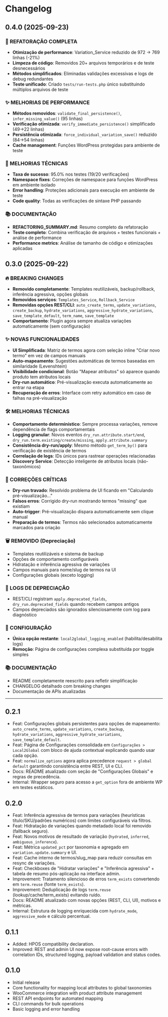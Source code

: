 # Changelog

## 0.4.0 (2025-09-23)

### 🚀 REFATORAÇÃO COMPLETA
- **Otimização de performance**: Variation_Service reduzido de 972 → 769 linhas (-21%)
- **Limpeza de código**: Removidos 20+ arquivos temporários e de teste desnecessários
- **Métodos simplificados**: Eliminadas validações excessivas e logs de debug redundantes
- **Teste unificado**: Criado `tests/run-tests.php` único substituindo múltiplos arquivos de teste

### ✨ MELHORIAS DE PERFORMANCE
- **Métodos removidos**: `validate_final_persistence()`, `infer_missing_value()` (95 linhas)
- **Verificação otimizada**: `verify_immediate_persistence()` simplificado (49→22 linhas)
- **Persistência otimizada**: `force_individual_variation_save()` reduzido (84→54 linhas)
- **Cache management**: Funções WordPress protegidas para ambiente de teste

### 🔧 MELHORIAS TÉCNICAS
- **Taxa de sucesso**: 95.0% nos testes (19/20 verificações)
- **Namespace fixes**: Correções de namespace para funções WordPress em ambiente isolado
- **Error handling**: Proteções adicionais para execução em ambiente de teste
- **Code quality**: Todas as verificações de sintaxe PHP passando

### 📚 DOCUMENTAÇÃO
- **REFACTORING_SUMMARY.md**: Resumo completo da refatoração
- **Teste completo**: Combina verificação de arquivos + testes funcionais + análise de performance
- **Performance metrics**: Análise de tamanho de código e otimizações aplicadas

## 0.3.0 (2025-09-22)

### 🔥 BREAKING CHANGES
- **Removido completamente**: Templates reutilizáveis, backup/rollback, inferência agressiva, opções globais
- **Removidos serviços**: `Templates_Service`, `Rollback_Service` 
- **Removidas opções REST/CLI**: `auto_create_terms`, `update_variations`, `create_backup`, `hydrate_variations`, `aggressive_hydrate_variations`, `save_template_default`, `term_name`, `save_template`
- **Comportamento**: Plugin agora sempre atualiza variações automaticamente (sem configuração)

### ✨ NOVAS FUNCIONALIDADES
- **UI Simplificada**: Matriz de termos agora com seleção inline "Criar novo termo" em vez de campos manuais
- **Auto-mapeamento**: Sugestões automáticas de termos baseadas em similaridade (Levenshtein)
- **Visibilidade condicional**: Botão "Mapear atributos" só aparece quando produto tem atributos locais
- **Dry-run automático**: Pré-visualização executa automaticamente ao entrar na etapa
- **Recuperação de erros**: Interface com retry automático em caso de falhas na pré-visualização

### 🛠 MELHORIAS TÉCNICAS
- **Comportamento determinístico**: Sempre processa variações, remove dependência de flags comportamentais
- **Logging granular**: Novos eventos `dry_run.attribute.start/end`, `dry_run.term.existing/create/missing`, `apply.attribute.summary`
- **Consistência dry-run/apply**: Mesmo método `get_term_by()` para verificação de existência de termos
- **Correlação de logs**: IDs únicos para rastrear operações relacionadas
- **Discovery Service**: Detecção inteligente de atributos locais (não-taxonômicos)

### 🐛 CORREÇÕES CRÍTICAS
- **Dry-run travado**: Resolvido problema de UI ficando em "Calculando pré-visualização…"
- **Falsos erros**: Corrigido dry-run mostrando termos "missing" que existiam
- **Auto-trigger**: Pré-visualização dispara automaticamente sem clique manual
- **Preparação de termos**: Termos não selecionados automaticamente marcados para criação

### 🗑 REMOVIDO (Depreciação)
- Templates reutilizáveis e sistema de backup
- Opções de comportamento configuráveis  
- Hidratação e inferência agressiva de variações
- Campos manuais para nome/slug de termos na UI
- Configurações globais (exceto logging)

### 📝 LOGS DE DEPRECIAÇÃO
- REST/CLI registram `apply.deprecated_fields`, `dry_run.deprecated_fields` quando recebem campos antigos
- Campos depreciados são ignorados silenciosamente com log para diagnóstico

### 🎯 CONFIGURAÇÃO
- **Única opção restante**: `local2global_logging_enabled` (habilita/desabilita logs)
- **Remoção**: Página de configurações complexa substituída por toggle simples

### 📚 DOCUMENTAÇÃO
- README completamente reescrito para refletir simplificação
- CHANGELOG detalhado com breaking changes
- Documentação de APIs atualizadas

---

## 0.2.1
- Feat: Configurações globais persistentes para opções de mapeamento: `auto_create_terms`, `update_variations`, `create_backup`, `hydrate_variations`, `aggressive_hydrate_variations`, `save_template_default`.
- Feat: Página de Configurações consolidada em `Configurações > Local2Global` com bloco de ajuda contextual explicando quando usar cada opção.
- Feat: `normalize_options` agora aplica precedence `request > global default` garantindo consistência entre REST, UI e CLI.
- Docs: README atualizado com seção de "Configurações Globais" e regras de precedência.
- Internal: Wrapper seguro para acesso a `get_option` fora de ambiente WP em testes estáticos.

## 0.2.0
- Feat: Inferência agressiva de termos para variações (heurísticas título/SKU/padrões numéricos) com limites configuráveis via filtros.
- Feat: Hidratação de variações quando metadado local foi removido (fallback seguro).
- Feat: Novos motivos de resultado de variação (`hydrated`, `inferred`, `ambiguous_inference`).
- Feat: Métrica `updated_pct` por taxonomia e agregado em `variation.update.summary` e UI.
- Feat: Cache interno de termos/slug_map para reduzir consultas em resync de variações.
- Feat: Checkboxes de "Hidratar variações" e "Inferência agressiva" + tabela de resumo pós-aplicação na interface admin.
- Improvement: Tratamento silencioso de erros `term_exists` convertendo em `term.reuse` (fonte `term_exists`).
- Improvement: Deduplicação de logs `term.reuse` (lookup/cache/term_exists) evitando ruído.
- Docs: README atualizado com novas opções (REST, CLI, UI), motivos e métricas.
- Internal: Estrutura de logging enriquecida com `hydrate_mode`, `aggressive_mode` e cálculo percentual.

## 0.1.1
- Added: HPOS compatibility declaration.
- Improved: REST and admin UI now expose root-cause errors with correlation IDs, structured logging, payload validation and status codes.

## 0.1.0
- Initial release
- Core functionality for mapping local attributes to global taxonomies
- WooCommerce integration with product attribute management
- REST API endpoints for automated mapping
- CLI commands for bulk operations
- Basic logging and error handling